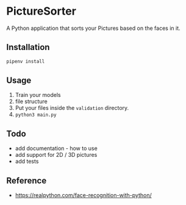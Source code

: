 # PictureSorter
A Python application that sorts your Pictures based on the faces in it.

## Installation

```bash
pipenv install
```

## Usage
1. Train your models
2. file structure
3. Put your files inside the `validation` directory.
4. `python3 main.py`

## Todo
- add documentation - how to use
- add support for 2D / 3D pictures
- add tests


## Reference
- https://realpython.com/face-recognition-with-python/
